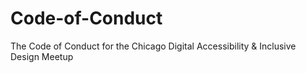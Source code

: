 # Code-of-Conduct
The Code of Conduct for the Chicago Digital Accessibility &amp; Inclusive Design Meetup
